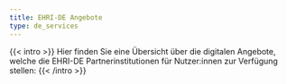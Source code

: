 ```yaml
---
title: EHRI-DE Angebote
type: de_services
---
```


{{< intro >}}
Hier finden Sie eine Übersicht über die digitalen Angebote, welche die EHRI-DE Partnerinstitutionen für Nutzer:innen zur Verfügung stellen:
{{< /intro >}}
